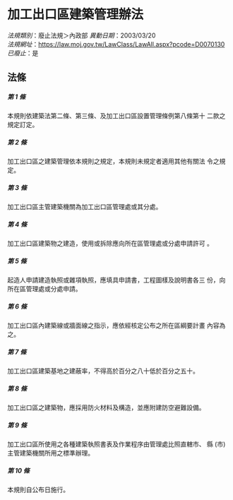 # 加工出口區建築管理辦法

*法規類別*：廢止法規＞內政部
*異動日期*：2003/03/20  
*法規網址*：https://law.moj.gov.tw/LawClass/LawAll.aspx?pcode=D0070130
*已廢止*：是


## 法條
##### 第 1 條
本規則依建築法第二條、第三條、及加工出口區設置管理條例第八條第十
二款之規定訂定。

##### 第 2 條
加工出口區之建築管理依本規則之規定，本規則未規定者適用其他有關法
令之規定。

##### 第 3 條
加工出口區主管建築機關為加工出口區管理處或其分處。

##### 第 4 條
加工出口區建築物之建造，使用或拆除應向所在區管理處或分處申請許可
。

##### 第 5 條
起造人申請建造執照或雜項執照，應填具申請書，工程圖樣及說明書各三
份，向所在區管理處或分處申請。

##### 第 6 條
加工出口區內建築線或牆面線之指示，應依經核定公布之所在區綱要計畫
內容為之。

##### 第 7 條
加工出口區建築基地之建蔽率，不得高於百分之八十低於百分之五十。

##### 第 8 條
加工出口區之建築物，應採用防火材料及構造，並應附建防空避難設備。

##### 第 9 條
加工出口區所使用之各種建築執照書表及作業程序由管理處比照直轄市、
縣 (市) 主管建築機關所用之標準辦理。

##### 第 10 條
本規則自公布日施行。


